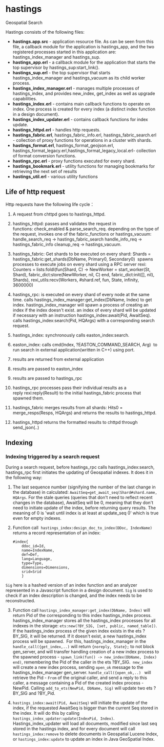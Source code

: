 hastings
========
Geospatial Search

Hastings consists of the following files:

- **hastings.app.src** - application resource file. As can be seen from this file, a callback module for the application is hastings_app, and the two registered processes started in this application are: hastings_index_manager and hastings_sup.
- **hastings_app.erl** - a callback module for the application that starts the top supervisor by hastings_sup:start_link().
- **hastings_sup.erl** - the top supervisor that starts hastings_index_manager and hastings_vacuum as its child worker process.
- **hastings_index_manager.erl** - manages multiple processes of hastings_index, and provides new_index, get_index as well as upgrade capabilities.
- **hastings_index.erl** - contains main callback functions to operate on index. One process is created for every index (a distinct index function in a design document).
- **hastings_index_updater.erl** - contains callback functions for index update.
- **hastings_httpd.erl** - handles http requests.
- **hastings_fabric.erl**, hastings_fabric_info.erl, hastings_fabric_search.erl - collection of proxy functions for operations in a cluster with shards.
- **hastings_format.erl**, hastings_format_geojson.erl, hastings_format_legacy.erl,hastings_format_legacy_local.erl- collection of format conversion functions.
- **hastings_rpc.erl** - proxy functions executed for every shard.
- **hastings_bookmark.erl** - utility functions for managing bookmarks for retrieving the next set of results
- **hastings_util.erl** - various utility functions


Life of http request
------------
Http requests have the following life cycle：
1. A request from chttpd goes to hastings_httpd.

2. hastings_httpd:
passes and validates the request in functions: check_enabled & parse_search_req.
depending on the type of the request, invokes one of the fabric_functions or hastings_vacuum: 
handle_search_req -> hastings_fabric_search
handle_info_req -> hastings_fabric_info
cleanup_req -> hastings_vacuum.

3. hastings_fabric:
Get shards to be executed on every shard:
Shards = hastings_fabric:get_shards(DbName, Primary0, Secondary0) 
spawns processes to execute jobs on every shard using a RPC server rexi: 
Counters = lists:foldl(fun(Shard, C) -> NewWorker = start_worker(St, Shard), fabric_dict:store(NewWorker, nil, C) end, fabric_dict:init([], nil), Shards),
rexi_utils:recv(Workers, #shard.ref, fun, State, infinity, 3600000)

4. hastings_rpc:
is executed on every shard of every node at the same time.
calls hastings_index_manager:get_index(DbName, Index) to get index. hastings_index_manager will spawn a process of creating an index if the index doesn't exist.
an index of every shard will be updated if necessary with an instruction hastings_index:await(Pid, AwaitSeq).
calls hastings_index:search(Pid, HQArgs) with a corresponding search request.

5. hastings_index:
synchronously calls easton_index:search.

6. easton_index:
calls cmd(Index, ?EASTON_COMMAND_SEARCH, Arg)  to run search in external application(written in C++) using port.

7. results are returned from external application

8. results are passed to easton_index

9. results are passed to hastings_rpc

10. hastings_rpc processes pass their individual results as a reply rexi:reply(Result) to the initial hastings_fabric process that spawned them.

11. hastings_fabric merges results from all shards: Hits0 = merge_resps(Resps, HQArgs) and returns the results to hastings_httpd.

12. hastings_httpd returns the formatted results to chttpd through send_json(..)

Indexing
-------------

### Indexing triggered by a search request
During a search request, before hastings_rpc calls hastings_index:search, hastings_rpc first initiates the updating of Geospatial indexes. It does it in the following way:

1. The last sequence number (signifying the number of the last change in the database) in calculated: `AwaitSeq=get_await_seq(Shard#shard.name, HQArgs`. For the stale queries (queries that don't need to reflect recent changes in the database), AwaitSeq will be 0, meaning that they don't need to initiate update of the index, before returning query results. The meaning of 0 is 'wait until index is at least at update_seq 0' which is true even for empty indexes.

2. Function call  `hastings_index:design_doc_to_index(DDoc, IndexName)` returns a record representation of an index:
    ```
    #index{
        ddoc_id=Id,
        name=IndexName,
        def=Def,
        lang=Language,
        type=Type,
        dimensions=Dimensions,
        srid=Srid
        }
    ```
`Sig` here is a hashed version of an index function and an analyzer represented in a Javascript function in a design document. `Sig` is used to check if an index description is changed, and the index needs to be reconstructed.

3. Function call `hastings_index_manager:get_index(DbName, Index)` will return Pid of the corresponding to this index hastings_index process. hastings_index_manager stores all the hastings_index processes for all indexes in the storage: `ets:new(?BY_SIG, [set, public, named_table])`. If the hastings_index process of the given index exists in the ets ?BY_SIG, it will be returned. If it doesn't exist, a new hastings_index process will be spawned.  For this, hastings_index_manager in the `handle_call({get_index,..)` will return `{noreply, State};` to not block gen_server, and will transfer handling creation of a new index process to the spawned process - `spawn_link(fun() -> new_index(DbName, Index) end)`, remembering the Pid of the caller in the ets ?BY_SIG.  `new_index` will create a new index process, sending `open_ok` message to the hastings_index_manager gen_server. `handle_call({open_ok,..) ` will retrieve the Pid - `From` of the original caller, and send a reply to this caller, a message containing a Pid of the created index process - NewPid. Calling `add_to_ets(NewPid, DbName, Sig)` will update two ets ?BY_SIG and ?BY_Pid.

4. `hastings_index:await(Pid, AwaitSeq)` will initiate the update of the index, if the requested AwaitSeq is bigger than the current Seq stored in the index. It will do this by calling `hastings_index_updater:update(IndexPid, Index)`.  Hastings_index_updater will load all documents, modified since last seq stored in the hastings index, and for every document will call `hastings_index:remove` to delete documents in Geospatial Lucene Index, or `hastings_index:update` to update an index in Java GeoSpatial Index.
